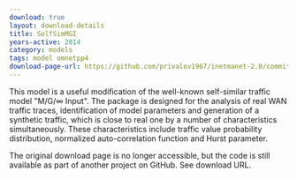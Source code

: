 ```yaml
---
download: true
layout: download-details
title: SelfSimMGI
years-active: 2014
category: models
tags: model omnetpp4
download-page-url: https://github.com/privalov1967/inetmanet-2.0/commit/85542f4c1f995963a6b19f787746daa37af63b82
---
```


This model is a useful  modification of the well-known self-similar traffic
model "M/G/∞ Input". The package is designed for the analysis of real WAN
traffic  traces, identification of model parameters and generation of a
synthetic  traffic, which is close to real one by a number of characteristics
simultaneously. These characteristics include traffic value probability
distribution, normalized auto-correlation function and Hurst parameter.

The original download page is no longer accessible, but the code is still available as part of
another project on GitHub. See download URL.





